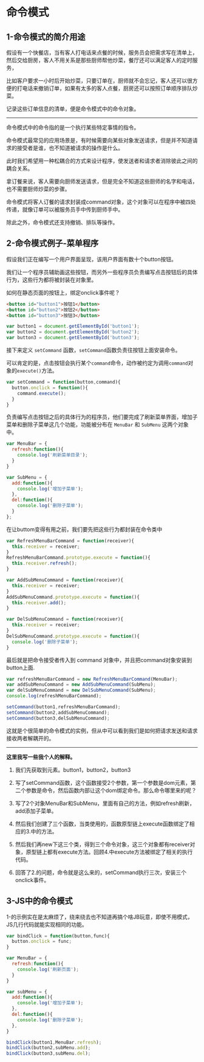 # 命令模式

## 1-命令模式的简介用途
假设有一个快餐店，当有客人打电话来点餐的时候，服务员会把需求写在清单上，然后交给厨房，客人不用关系是那些厨师帮他炒菜，餐厅还可以满足客人的定时服务，

比如客户要求一小时后开始炒菜，只要订单在，厨师就不会忘记，客人还可以很方便的打电话来撤销订单，如果有太多的客人点餐，厨房还可以按照订单顺序排队炒菜。

记录这些订单信息的清单，便是命令模式中的命令对象。
***
命令模式中的命令指的是一个执行某些特定事情的指令。

命令模式最常见的应用场景是，有时候需要向某些对象发送请求，但是并不知道请求的接受者是谁，也不知道被请求的操作是什么。

此时我们希望用一种松耦合的方式来设计程序，使发送者和请求者消除彼此之间的耦合关系。


拿订餐来说，客人需要向厨师发送请求，但是完全不知道这些厨师的名字和电话，也不需要厨师炒菜的步骤。

命令模式将客人订餐的请求封装成command对象，这个对象可以在程序中被四处传递，就像订单可以被服务员手中传到厨师手中。

除此之外，命令模式还支持撤销、排队等操作。

## 2-命令模式例子-菜单程序
假设我们正在编写一个用户界面呈现，该用户界面有数十个button按钮。

我们让一个程序员辅助画这些按钮，而另外一些程序员负责编写点击按钮后的具体行为，这些行为都将被封装在对象里。

如何在静态页面的按钮上，绑定onclick事件呢？

```html
<button id="button1">按钮1</button>
<button id="button2">按钮2</button>
<button id="button3">按钮3</button>
```
```js
var button1 = document.getElementById('button1');
var button2 = document.getElementById('button2');
var button3 = document.getElementById('button3');
```
接下来定义 `setCommand` 函数，`setCommand`函数负责往按钮上面安装命令。

可以肯定的是，点击按钮会执行某个`command`命令，动作被约定为调用`command`对象的`execute()`方法。
```js
var setCommand = function(button,command){
  button.onclick = function(){
    command.execute();
  }
}
```
负责编写点击按钮之后的具体行为的程序员，他们要完成了刷新菜单界面，增加子菜单和删除子菜单这几个功能，功能被分布在 `MenuBar` 和 `SubMenu` 这两个对象中。
```js
var MenuBar = {
  refresh:function(){
    console.log('刷新菜单目录');
  }
}

var SubMenu = {
  add:function(){
    console.log('增加子菜单');
  },
  del:function(){
    console.log('删除子菜单');
  }
};
```
在让buttom变得有用之前，我们要先把这些行为都封装在命令类中
```js
var RefreshMenuBarCommand = function(receiver){
  this.receiver = receiver;
}
RefreshMenuBarCommand.prototype.execute = function(){
  this.receiver.refresh();
}

var AddSubMenuCommand = function(receiver){
  this.receiver = receiver;
}
AddSubMenuCommand.prototype.execute = function(){
  this.receiver.add();
}

var DelSubMenuCommand = function(receiver){
  this.receiver = receiver;
}
DelSubMenuCommand.prototype.execute = function(){
  console.log('删除子菜单');
}
```
最后就是把命令接受者传入到 command 对象中，并且把command对象安装到button上面.
```js
var refreshMenuBarCommand = new RefreshMenuBarCommand(MenuBar);
var addSubMenuCommand = new AddSubMenuCommand(SubMenu);
var delSubMenuCommand = new DelSubMenuCommand(SubMenu);
console.log(refreshMenuBarCommand);

setCommand(button1,refreshMenuBarCommand);
setCommand(button2,addSubMenuCommand);
setCommand(button3,delSubMenuCommand);
```
这就是个很简单的命令模式的实例，但从中可以看到我们是如何把请求发送和请求接收两者解耦开的。
***
**这里我写一些我个人的解释。**
1. 我们先获取到元素。button1，button2，button3

2. 写了setCommand函数，这个函数接受2个参数，第一个参数是dom元素，第二个参数是命令，然后函数内部让这个dom绑定命令。那么命令哪里来的呢？

3. 写了2个对象MenuBar和SubMenu，里面有自己的方法，例如refresh刷新，add添加子菜单。

4. 然后我们创建了三个函数，当类使用的，函数原型链上execute函数绑定了相应的3.中的方法。

5. 然后我们再new下这三个类，得到三个命令对象，这三个对象都有receiver对象，原型链上都有execute方法。回顾4.中execute方法被绑定了相关的执行代码。

6. 回答了2.的问题，命令就是这么来的，setCommand执行三次，安装三个onclick事件。

## 3-JS中的命令模式
1-的示例实在是太麻烦了，绕来绕去也不知道再搞个啥JB玩意，即使不用模式，JS几行代码就能实现相同的功能。
```js
var bindClick = function(button,func){
  button.onclick = func;
}

var MenuBar = {
  refresh:function(){
    console.log('刷新页面');
  }
}

var subMenu = {
  add:function(){
    console.log('增加子菜单');
  },
  del:function(){
    console.log('删除子菜单');
  },
}

bindClick(button1,MenuBar.refresh);
bindClick(button2,subMenu.add);
bindClick(button3,subMenu.del);
```